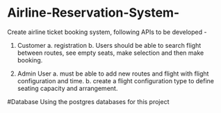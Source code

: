 # Airline-Reservation-System-

Create airline ticket booking system, following APIs to be developed -
1. Customer
a. registration
b. Users should be able to search flight between routes, see empty seats, make
selection and then make booking.

2. Admin User
a. must be able to add new routes and flight with flight configuration and time.
b. create a flight configuration type to define seating capacity and arrangement.

#Database
Using the postgres databases for this project
